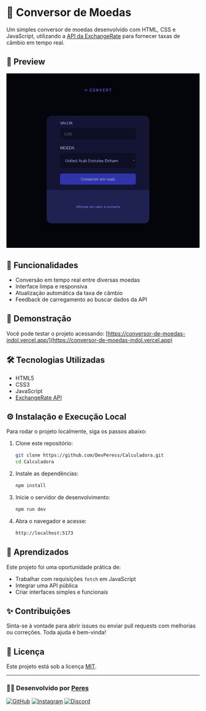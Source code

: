 # 💱 Conversor de Moedas

Um simples conversor de moedas desenvolvido com HTML, CSS e JavaScript, utilizando a [API da ExchangeRate](https://www.exchangerate-api.com/) para fornecer taxas de câmbio em tempo real.

## 📸 Preview

![preview](./preview.png)

## 🚀 Funcionalidades

- Conversão em tempo real entre diversas moedas
- Interface limpa e responsiva
- Atualização automática da taxa de câmbio
- Feedback de carregamento ao buscar dados da API

## 🧪 Demonstração

Você pode testar o projeto acessando: [https://conversor-de-moedas-indol.vercel.app/](https://conversor-de-moedas-indol.vercel.app)

## 🛠️ Tecnologias Utilizadas

- HTML5
- CSS3
- JavaScript
- [ExchangeRate API](https://www.exchangerate-api.com/)

## ⚙️ Instalação e Execução Local

Para rodar o projeto localmente, siga os passos abaixo:

1. Clone este repositório:

   ```bash
   git clone https://github.com/DevPeress/Calculadora.git
   cd Calculadora
   ```
2. Instale as dependências:

   ```bash
   npm install
   ```
3. Inicie o servidor de desenvolvimento:

   ```bash
   npm run dev
   ```
4. Abra o navegador e acesse: 

   ```markdown
   http://localhost:5173
   ```

## 🧠 Aprendizados

Este projeto foi uma oportunidade prática de:

- Trabalhar com requisições `fetch` em JavaScript
- Integrar uma API pública
- Criar interfaces simples e funcionais

## ✨ Contribuições

Sinta-se à vontade para abrir issues ou enviar pull requests com melhorias ou correções. Toda ajuda é bem-vinda!

## 📄 Licença

Este projeto está sob a licença [MIT](LICENSE).

---

### 👨‍💻 Desenvolvido por [Peres](https://www.linkedin.com/in/devperes)

[![GitHub](https://img.shields.io/badge/GitHub-xPeres-181717?style=for-the-badge&logo=github)](https://github.com/xPeres)
[![Instagram](https://img.shields.io/badge/@fah.peres-E4405F?style=for-the-badge&logo=instagram&logoColor=white)](https://instagram.com/fah.peres)
[![Discord](https://img.shields.io/badge/PeresDev-5865F2?style=for-the-badge&logo=discord&logoColor=white)](#)
